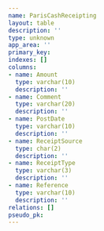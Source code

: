 ```yaml
---
name: ParisCashReceipting
layout: table
description: ''
type: unknown
app_area: ''
primary_key: 
indexes: []
columns:
- name: Amount
  type: varchar(10)
  description: ''
- name: Comment
  type: varchar(20)
  description: ''
- name: PostDate
  type: varchar(10)
  description: ''
- name: ReceiptSource
  type: char(2)
  description: ''
- name: ReceiptType
  type: varchar(3)
  description: ''
- name: Reference
  type: varchar(10)
  description: ''
relations: []
pseudo_pk: 
---
```


